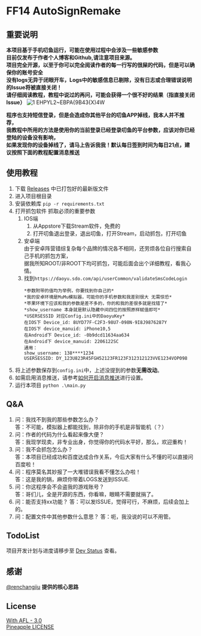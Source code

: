 # FF14 AutoSignRemake

## 重要说明
**本项目基于手机叨鱼运行，可能在使用过程中会涉及一些敏感参数**    
**目前仅发布于作者个人博客和Github,请注意项目来源。**  
**项目完全开源，以至于你可以完全阅读作者的每一行写的很屎的代码，但是可以确保你的账号安全**  
**没有logs无异于闭眼开车，Logs中的敏感信息已剔除，没有日志或合理错误说明的Issue将被直接关闭！**  
**请仔细阅读教程，教程中说过的再问，可能会获得一个很不好的结果（指直接关闭Issue）**
![1 EHPYL2~EBPA{9B43{X)4W](https://github.com/status102/FF14AutoSign/assets/102887808/af31578e-da14-427f-835e-448ab2c9f3a0)  

**程序也支持短信登录，但是会造成你其他平台的叨鱼APP掉线，我本人并不推荐，**  
**我教程中所用的方法是使用你的当前登录已经登录叨鱼的平台参数，应该对你已经登陆的设备没有影响，**  
**如果发现你的设备掉线了，请马上告诉我我！默认每日签到时间为每日21点，建议按照下面的教程配置消息推送**
## 使用教程
1. 下载 [Releases](https://github.com/KuLiPoi/FF14AutoSign/releases) 中已打包好的最新版文件
2. 进入项目根目录
3. 安装依赖库 ```pip -r requirements.txt```
4. 打开抓包软件 抓取必须的重要参数
    1. IOS端  
       1. 从Appstore下载Stream软件，免费的
       2. 打开叨鱼退出登录，退出叨鱼，打开Stream，启动抓包，打开叨鱼
    2. 安卓端  
       由于安卓阵营错综复杂每个品牌的情况各不相同，还劳烦各位自行搜索自己手机的抓包方案，  
       据我所知ROOT/非ROOT下均可抓包，可能后面会出个详细教程，看我心情。
    3. 找到```https://daoyu.sdo.com/api/userCommon/validateSmsCodeLogin```  
       ```
       *参数附带的值均为举例，你要找到你自己的*
       *我的安卓环境是MuMu模拟器，可能你的手机参数和我差别很大 无需惊恐*
       *苹果环境下应该和我的参数是差不多的，你的和我的差很多就是找错了*
       *show_username 本身就是默认隐藏中间四位的按照原样赋值即可*
       *USERSESSID 对应Config.ini中的DaoyuKey*
       在IOS下 Device_id: 8UYD77F-C2F3-98U7-098N-9I8J9876287Y
       在IOS下 device_manuid: iPhone10,5 
       在Android下 Device_id: -0b9dcd11634aa634 
       在Android下 device_manuid: 2206122SC
       通用：
       show_username: 138****1234 
       USERSESSID: DY_123U823R45FGH52123FR123F312312123VVE1234VOP098
       ```
5. 将上述参数保存到```config.ini```中，上述没提到的参数**无需改动**。
6. 如需启用消息推送，请参考[如何开启消息推送](https://github.com/KuLiPoi/FF14AutoSign/tree/main/Utility/Notifications)进行设置。
7. 运行本项目 ```python .\main.py```

## Q&A
1. 问：我找不到我的那些参数怎么办？  
答：不可能，模拟器上都能找到，除非你的手机是非智能机（？）
2. 问：作者的代码为什么看起来像大便？  
答：我现学现卖，非专业出身，你觉得你的代码水平好，那么，欢迎重构！
3. 问：我不会抓包怎么办？  
答：本项目已经成功和百度达成合作关系，今后大家有什么不懂的可以直接问百度啦！
4. 问：程序莫名其妙报了一大堆错误我看不懂怎么办啦！  
答：这是我的锅，麻烦你带着LOGS发送到ISSUE.
5. 问：你这程序会不会盗我的游戏账号？  
答：哥们儿，全是开源的东西，你看嘛，眼睛不需要就捐了。
6. 问：能否支持xx功能？
答：可以发ISSUE，觉得可行，不麻烦，后续会加上的。
7. 问：配置文件中其他参数什么意思？
答：呃，我没说的可以不用管。

## TodoList
项目开发计划与进度请移步至 [Dev Status](https://github.com/users/KuLiPoi/projects/2) 查看。

## 感谢

[@renchangjiu](https://github.com/renchangjiu/FF14AutoSignIn) **提供的核心思路**

## License

[With AFL - 3.0](https://github.com/AmarokIce/PineappleDelight/blob/master/LICENSE)  
[Pineapple LICENSE](https://github.com/AmarokIce/PineappleDelight/blob/master/LICENSE.txt) 
